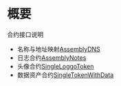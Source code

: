 # 概要
  合约接口说明

* 名称与地址映射[AssemblyDNS](./AssemblyDNS.md)
* 日志合约[AssemblyNotes](./AssemblyNotes.md)
* 头像合约[SingleLoggoToken](./SingleLogoToken.md)
* 数据资产合约[SingleTokenWithData](./SingleTokenWithData.md)
